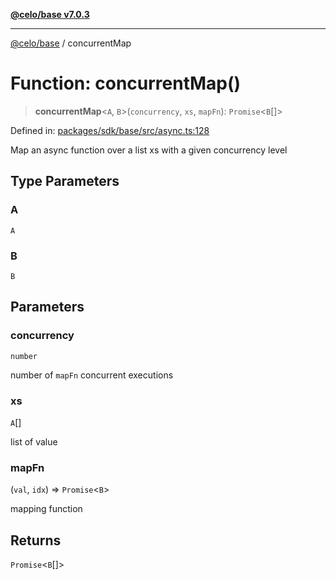 [**@celo/base v7.0.3**](../README.md)

***

[@celo/base](../README.md) / concurrentMap

# Function: concurrentMap()

> **concurrentMap**\<`A`, `B`\>(`concurrency`, `xs`, `mapFn`): `Promise`\<`B`[]\>

Defined in: [packages/sdk/base/src/async.ts:128](https://github.com/celo-org/developer-tooling/blob/master/packages/sdk/base/src/async.ts#L128)

Map an async function over a list xs with a given concurrency level

## Type Parameters

### A

`A`

### B

`B`

## Parameters

### concurrency

`number`

number of `mapFn` concurrent executions

### xs

`A`[]

list of value

### mapFn

(`val`, `idx`) => `Promise`\<`B`\>

mapping function

## Returns

`Promise`\<`B`[]\>
